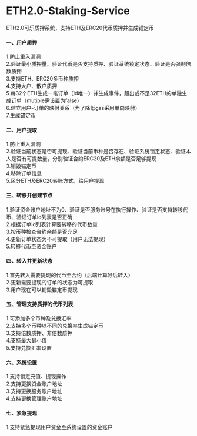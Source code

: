 # ETH2.0-Staking-Service
ETH2.0可乐质押系统，支持ETH及ERC20代币质押并生成锚定币

#### 一、用户质押
1.防止重入漏洞  
2.验证最小质押量、验证代币是否支持质押、验证系统锁定状态、验证是否强制倍数质押  
3.支持ETH、ERC20多币种质押  
4.支持大户、散户质押  
5.每32个ETH生成一笔订单（id唯一）并生成事件，超出或不足32ETH的单独生成订单（mutiple需设置为false）  
6.建立用户-订单的映射关系（为了降低gas采用单向映射）  
7.生成锚定币  

#### 二、用户提取
1.防止重入漏洞  
2.验证当前状态是否可提现、验证当前币种是否存在、验证系统锁定状态、验证本人是否有可提数量，分别验证合约ERC20及ETH余额是否足够提现  
3.销毁锚定币  
4.移除订单信息  
5.区分ETH及ERC20转账方式，给用户提现  

#### 三、转移并创建节点
1.验证资金账户地址不为0、验证是否服务账号在执行操作、验证是否支持转移代币、验证订单id列表是否正确    
2.根据订单id列表计算要转移的代币数量  
3.按币种检查合约余额是否充足  
4.更新订单状态为不可提取（用户无法提现）  
5.转移代币至资金账户  

#### 四、转入并更新状态
1.首先转入需要提现的代币至合约（后端计算好后转入）  
2.更新需要提现的订单的状态为可提取  
3.用户现在可以销毁锚定币提现  

#### 五、管理支持质押的代币列表
1.可添加多个币种及兑换汇率  
2.支持多个币种以不同的兑换率生成锚定币  
3.支持倍数质押、非倍数质押  
4.支持最大最小值  
5.支持兑换汇率设置  

#### 六、系统设置
1.支持锁定充值、提现操作  
2.支持更换资金账户地址  
3.支持更换服务账户地址  
4.支持更换管理账户地址  

#### 七、紧急提现
1.支持紧急提现用户资金至系统设置的资金账户  
